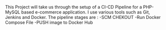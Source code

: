 This Project will take us through the setup of a CI-CD Pipeline for a PHP-MySQL based e-commerce application.
I use various tools such as Git, Jenkins and Docker.
The pipeline stages are :
	-SCM CHEKOUT
	-Run Docker Compose File
	-PUSH image to Docker Hub
